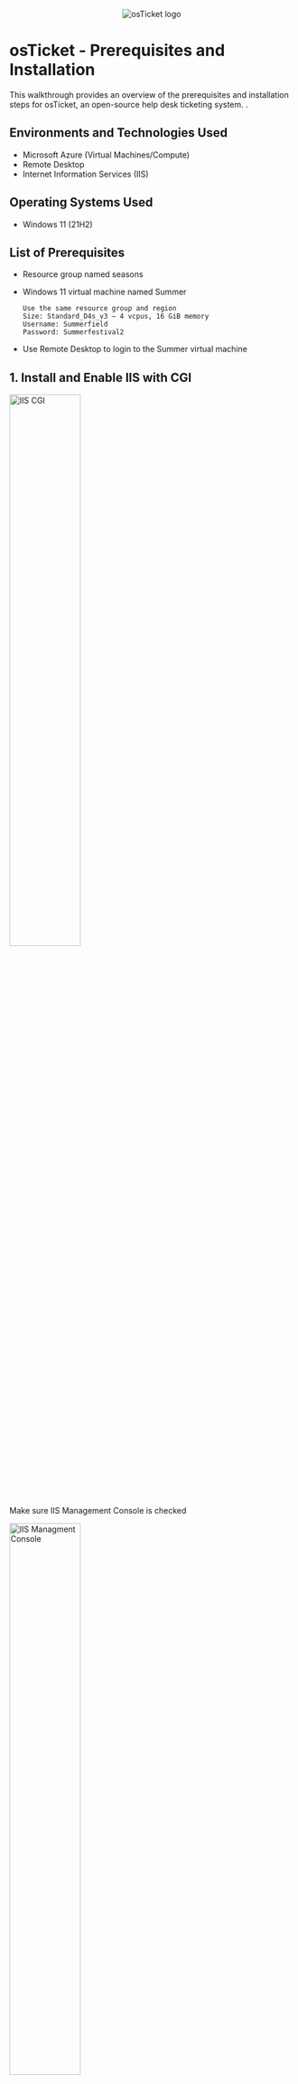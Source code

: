 <p align="center">
<img src="https://i.imgur.com/Clzj7Xs.png" alt="osTicket logo"/>
</p>

<h1>osTicket - Prerequisites and Installation</h1>
This walkthrough provides an overview of the prerequisites and installation steps for osTicket, an open-source help desk ticketing system.
.<br />



<h2>Environments and Technologies Used</h2>

- Microsoft Azure (Virtual Machines/Compute)
- Remote Desktop
- Internet Information Services (IIS)

<h2>Operating Systems Used </h2>

- Windows 11</b> (21H2)

<h2>List of Prerequisites</h2>

- Resource group named seasons
- Windows 11 virtual machine named Summer

      Use the same resource group and region
      Size: Standard_D4s_v3 – 4 vcpus, 16 GiB memory
      Username: Summerfield
      Password: Summerfestival2
- Use Remote Desktop to login to the Summer virtual machine

<h2>1. Install and Enable IIS with CGI</h2>

<img src=https://github.com/Archie735/osTicket-Perquisites-and-Installation/assets/150314129/e6fe64c9-33f1-4a41-aa5b-926153ae3bdb width="50%" height="auto" alt="IIS CGI"/>

Make sure IIS Management Console is checked

<img src=https://github.com/Archie735/osTicket-Perquisites-and-Installation/assets/150314129/f5948f57-6c88-47d8-b41a-a9a71a46b09b width="50%" height="auto" alt="IIS Managment Console"/>


Check all common HTTP Features


<img src=https://github.com/Archie735/osTicket-Perquisites-and-Installation/assets/150314129/e49d2a91-d0e9-4bcd-8b5e-fb789a0ac141 width="50%" height="auto" alt="IIS HTTP"/>

Test local host (127.0.0.1)

<img src=https://github.com/Archie735/osTicket-Perquisites-and-Installation/assets/150314129/10f21212-20dc-4cf1-a455-ec3e1e8f6cfa width="50%" height="auto" alt="local host"/>

<h2>2. Download and install PHP manager</h2>
